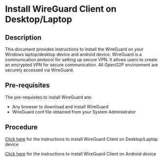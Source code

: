 # Install WireGuard Client on Desktop/Laptop

## Description <a href="#description" id="description"></a>

This document provides instructions to install the WireGuard on your Windows laptop/desktop device and android device. WireGuard is a communication protocol for setting up secure VPN. It allows users to create an encrypted VPN for secure communication. All OpenG2P environment are securely accessed via WireGuard.

## Pre-requisites <a href="#pre-requisites" id="pre-requisites"></a>

The pre-requisites to install WireGuard are:

* Any browser to download and install WireGuard
* WireGuard conf file obtained from your System Administrator

## Procedure <a href="#steps" id="steps"></a>

[Click here](https://github.com/mosip/documentation/blob/1.2.0/docs/wireguard-client-installation-guide.md) for the instructions to install WireGuard Client on Desktop/Laptop device

[Click here](install-wireguard-app-and-activate-tunnel.md) for the instructions to install WireGuard Client on Android device
